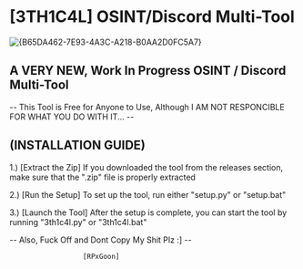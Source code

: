 # [3TH1C4L] OSINT/Discord Multi-Tool
![{B65DA462-7E93-4A3C-A218-B0AA2D0FC5A7}](https://github.com/user-attachments/assets/ed7cdf18-e395-42b9-9d37-9a931834144f)



A VERY NEW, Work In Progress OSINT / Discord Multi-Tool
-
-- This Tool is Free for Anyone to Use, Although I AM NOT RESPONCIBLE FOR WHAT YOU DO WITH IT... --


(INSTALLATION GUIDE)
-

1.) [Extract the Zip]
    If you downloaded the tool from the releases section, make sure that the ".zip" file is properly extracted

2.) [Run the Setup]
    To set up the tool, run either "setup.py" or "setup.bat"

3.) [Launch the Tool]
    After the setup is complete, you can start the tool by running "3th1c4l.py" or "3th1c4l.bat"

-- Also, Fuck Off and Dont Copy My Shit Plz :] --

		              [RPxGoon]


